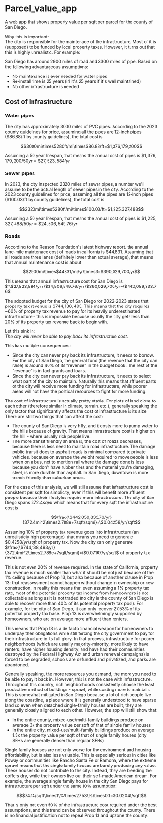 # Parcel_value_app
A web app that shows property value per sqft per parcel for the county of San Diego.

Why this is important:  
The city is responsible for the maintenace of the infrastructure. Most of it is (supposed) to be funded by local property taxes. However, it turns out that this is highly unrealistic. For example:

San Diego has around 2900 miles of road and 3300 miles of pipe. Based on the following advantageous assumptions:
- No maintenance is ever needed for water pipes
- Re-install time is 25 years (irl it's 25 years if it's well maintained)
- No other infrastructure is needed

## Cost of Infrastructure
### Water pipes
The city has approximately 3000 miles of PVC pipes. According to the 2023 county guidelines for price, assuming all the pipes are 12-inch pipes ($86.88/ft by county guidelines), the total cost is
```math
3000mi\times5280ft/mi\times$86.88/ft=$1,376,179,200
```
Assuming a 50 year lifespan, that means the annual cost of pipes is $`\$1,376,179,200/50yr=\$27,523,584/yr`$

### Sewer pipes
In 2023, the city inspected 2320 miles of sewer pipes, a number we'll assume to be the actual length of sewer pipes in the city. According to the 2023 county guidelines for price, assuming all the pipes are 12-inch pipes ($100.03/ft by county guidelines), the total cost is
```math
2320mi\times5280ft/mi\times$100.03/ft=$1,225,327,488
```
Assuming a 50 year lifespan, that means the annual cost of pipes is $`\$1,225,327,488/50yr=\$24,506,549.76/yr`$

### Roads
According to the Reason Foundation's latest highway report, the annual lane-mile maintenace cost of roads in california is $44,831. Assuming that all roads are three lanes (definitely lower than actual average), that means that annual maintenance cost is about  

```math
2900mi\times$44831/mi/yr\times3=$390,029,700/yr
```

This means that annual infrastructure cost for San Diego is $`\$27,523,584/yr+\$24,506,549.76/yr+\$390,029,700/yr=\$442,059,833.76$

The adopted budget for the city of San Diego for 2022-2023 states that property tax revenue is $`\$744,138,493`$. This means that the city requires ~60% of property tax revenue to pay for its heavily underestimated infrastructure - this is impossible because usually the city gets less than 20% of its property tax revenue back to begin with.

Let this sink in:  
*The city will never be able to pay back its infrastructure cost.*

This has multiple consequences:
- Since the city can never pay back its infrastructure, it needs to borrow. For the city of San Diego, the general fund (the revenue that the city can raise) is around 40% of its "revenue" in the budget book. The rest of the "revenue" is in fact grants and loans.
- Since the city can never pay back its infrastructure, it needs to select what part of the city to maintain. Naturally this means that affluent parts of the city will receive more funding for infrastructure, while poorer areas will not have the political resources to fight for more funding.

The cost of infrastructure is actually pretty stable. For plots of land close to each other (therefore similar in climate, terrain, etc.), generally speaking the only factor that significantly affects the cost of infrastructure is its size. There are still two things that can affect the cost:
- The county of San Diego is very hilly, and it costs more to pump water to the hills because of gravity. That means infrastructure cost is higher on the hill - where usually rich people live.
- The more transit friendly an area is, the cost of roads decreases, because there is less need to maintain road infrastructure. The damage public transit does to asphalt roads is minimal compared to private vehicles, because on average the weight required to move people is less when on a bus, not to mention rail where the damage done is less because you don't have rubber tires and the material you're damaging, steel, is more durable than asphalt. In San Diego, downtown is more transit friendly than suburban areas.

For the case of this analysis, we will still assume that infrastructure cost is consistent per sqft for simplicity, even if this will benefit more affluent people because their lifestyles require more infrastructure. The city of San Diego spans $`372.4sqmi`$ which means that for every sqft the infrastructure cost is
```math
\frac{\$442,059,833.76/yr}{372.4mi^2\times2.788e+7sqft/sqmi}=\$0.04258/yr/sqft
```
Assuming 10% of property tax revenue goes into infrastructure (an unrealisticly high percentage), that means you need to generate $`\$0.4258/yr/sqft`$ of property tax. Now the city can only generate $`\frac{\$744,138,493/yr}{372.4mi^2\times2.788e+7sqft/sqmi}=\$0.07167/yr/sqft`$ of property tax revenue.

This is not even 20% of revenue required. In the state of California, property tax revenue is much smaller than what it should be not just because of the 1% ceiling because of Prop 13, but also because of another clause in Prop 13: that reassessment cannot happen without change in ownership or new construction. In reality this means that even assuming a 1% property tax rate, most of the potential property tax income from homeowners is not collectable as long as it is not traded (no city in the county of San Diego is able to recover more than 40% of its potential property tax pool). For example, for the city of San Diego, it can only recover 27.53% of its potential property tax base. Prop 13 is overwhelmingly supported by homeowners, who are on average more affluent than renters.

This means that Prop 13 is a de facto financial weapon for homeowners to underpay their obligations while still forcing the city government to pay for their infrastructure in its full glory. In that process, infrastructure for poorer neighborhoods (which are usually majority-minority, more likely to have renters, have higher housing density, and have had their communities destroyed by the Federal Highway Act and urban renewal campaigns) is forced to be degraded, schools are defunded and privatized, and parks are abandoned.

Generally speaking, the more resources you demand, the more you need to be able to pay it back in. However, this is not the case with infrastructure. Throughout this country, rich neighborhoods consistently choose the least productive method of buildings - sprawl, while costing more to maintain. This is somewhat mitigated in San Diego because a lot of rich people live along the coastline, a place where it is generally understood to have sparse land so even when detached single-family houses are built, they are generally closely aligned to each other. However, the app will still show that:

- In the entire county, mixed-use/multi-family buildings produce on average 3x the property value per sqft of that of single family houses
- In the entire city, mixed-use/multi-family buildings produce on average 1.5x the property value per sqft of that of single family houses (city SFHs are generally denser than regular SFHs)

Single family houses are not only worse for the environment and housing affordability, but is also less valuable. This is especially serious in cities like Poway or communities like Rancho Santa Fe or Ramona, where the extreme sprawl means that the single family houses are barely producing any value. These houses do not contribute to the city. Instead, they are bleeding the coffers dry, while their owners live out their self-made American dream. For example, the average single family house in the city San Diego pays for infrastructure per sqft under the same 10% assumption:
```math
$74.14/sqft\times1\%\times27.53\%\times0.1=$0.02041/sqft
```
That is only not even 50% of the infrastructure cost required under the best assumptions, and this trend can be observed throughout the county. There is no financial justification not to repeal Prop 13 and upzone the county.
